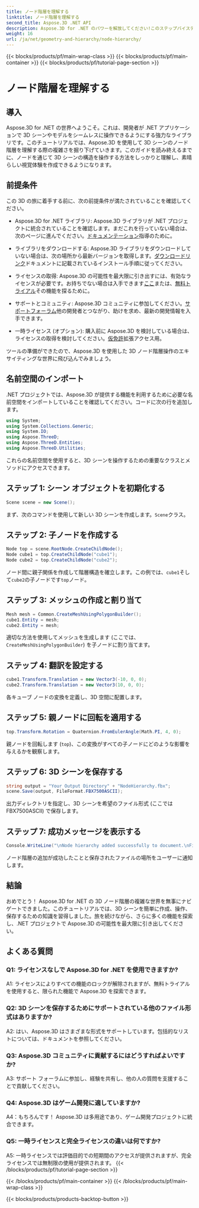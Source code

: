 ```yaml
---
title: ノード階層を理解する
linktitle: ノード階層を理解する
second_title: Aspose.3D .NET API
description: Aspose.3D for .NET のパワーを解放してください!このステップバイステップのガイドを使用して、ノード階層の操作について詳しく説明します。見事な 3D シーンを簡単に作成できます。
weight: 16
url: /ja/net/geometry-and-hierarchy/node-hierarchy/
---
```


{{< blocks/products/pf/main-wrap-class >}}
{{< blocks/products/pf/main-container >}}
{{< blocks/products/pf/tutorial-page-section >}}

# ノード階層を理解する

## 導入

Aspose.3D for .NET の世界へようこそ。これは、開発者が .NET アプリケーションで 3D シーンやモデルをシームレスに操作できるようにする強力なライブラリです。このチュートリアルでは、Aspose.3D を使用して 3D シーンのノード階層を理解する際の複雑さを掘り下げていきます。このガイドを読み終えるまでに、ノードを通じて 3D シーンの構造を操作する方法をしっかりと理解し、素晴らしい視覚体験を作成できるようになります。

## 前提条件

この 3D の旅に着手する前に、次の前提条件が満たされていることを確認してください。

-  Aspose.3D for .NET ライブラリ: Aspose.3D ライブラリが .NET プロジェクトに統合されていることを確認します。まだこれを行っていない場合は、次のページに進んでください。[ドキュメンテーション](https://reference.aspose.com/3d/net/)指導のために。

- ライブラリをダウンロードする: Aspose.3D ライブラリをダウンロードしていない場合は、次の場所から最新バージョンを取得します。[ダウンロードリンク](https://releases.aspose.com/3d/net/)ドキュメントに記載されているインストール手順に従ってください。

- ライセンスの取得: Aspose.3D の可能性を最大限に引き出すには、有効なライセンスが必要です。お持ちでない場合は入手できます[ここ](https://purchase.aspose.com/buy)または、[無料トライアル](https://releases.aspose.com/)その機能を探るために。

- サポートとコミュニティ: Aspose.3D コミュニティに参加してください。[サポートフォーラム](https://forum.aspose.com/c/3d/18)他の開発者とつながり、助けを求め、最新の開発情報を入手できます。

- 一時ライセンス (オプション): 購入前に Aspose.3D を検討している場合は、ライセンスの取得を検討してください。[仮免許](https://purchase.aspose.com/temporary-license/)拡張アクセス用。

ツールの準備ができたので、Aspose.3D を使用した 3D ノード階層操作のエキサイティングな世界に飛び込んでみましょう。

## 名前空間のインポート

.NET プロジェクトでは、Aspose.3D が提供する機能を利用するために必要な名前空間をインポートしていることを確認してください。コードに次の行を追加します。

```csharp
using System;
using System.Collections.Generic;
using System.IO;
using Aspose.ThreeD;
using Aspose.ThreeD.Entities;
using Aspose.ThreeD.Utilities;
```

これらの名前空間を使用すると、3D シーンを操作するための重要なクラスとメソッドにアクセスできます。

## ステップ 1: シーン オブジェクトを初期化する

```csharp
Scene scene = new Scene();
```

まず、次のコマンドを使用して新しい 3D シーンを作成します。`Scene`クラス。

## ステップ 2: 子ノードを作成する

```csharp
Node top = scene.RootNode.CreateChildNode();
Node cube1 = top.CreateChildNode("cube1");
Node cube2 = top.CreateChildNode("cube2");
```

ノード間に親子関係を作成して階層構造を確立します。この例では、`cube1`そして`cube2`の子ノードです`top`ノード。

## ステップ 3: メッシュの作成と割り当て

```csharp
Mesh mesh = Common.CreateMeshUsingPolygonBuilder();
cube1.Entity = mesh;
cube2.Entity = mesh;
```

適切な方法を使用してメッシュを生成します (ここでは、`CreateMeshUsingPolygonBuilder`) を子ノードに割り当てます。

## ステップ 4: 翻訳を設定する

```csharp
cube1.Transform.Translation = new Vector3(-10, 0, 0);
cube2.Transform.Translation = new Vector3(10, 0, 0);
```

各キューブ ノードの変換を定義し、3D 空間に配置します。

## ステップ 5: 親ノードに回転を適用する

```csharp
top.Transform.Rotation = Quaternion.FromEulerAngle(Math.PI, 4, 0);
```

親ノードを回転します (`top`)、この変換がすべての子ノードにどのような影響を与えるかを観察します。

## ステップ 6: 3D シーンを保存する

```csharp
string output = "Your Output Directory" + "NodeHierarchy.fbx";
scene.Save(output, FileFormat.FBX7500ASCII);
```

出力ディレクトリを指定し、3D シーンを希望のファイル形式 (ここでは FBX7500ASCII) で保存します。

## ステップ 7: 成功メッセージを表示する

```csharp
Console.WriteLine("\nNode hierarchy added successfully to document.\nFile saved at " + output);
```

ノード階層の追加が成功したことと保存されたファイルの場所をユーザーに通知します。

## 結論

おめでとう！ Aspose.3D for .NET の 3D ノード階層の複雑な世界を無事にナビゲートできました。このチュートリアルでは、3D シーンを簡単に作成、操作、保存するための知識を習得しました。旅を続けながら、さらに多くの機能を探索し、.NET プロジェクトで Aspose.3D の可能性を最大限に引き出してください。

## よくある質問

### Q1: ライセンスなしで Aspose.3D for .NET を使用できますか?

A1: ライセンスによりすべての機能のロックが解除されますが、無料トライアルを使用すると、限られた機能で Aspose.3D を探索できます。

### Q2: 3D シーンを保存するためにサポートされている他のファイル形式はありますか?

A2: はい、Aspose.3D はさまざまな形式をサポートしています。包括的なリストについては、ドキュメントを参照してください。

### Q3: Aspose.3D コミュニティに貢献するにはどうすればよいですか?

A3: サポート フォーラムに参加し、経験を共有し、他の人の質問を支援することで貢献してください。

### Q4: Aspose.3D はゲーム開発に適していますか?

A4：もちろんです！ Aspose.3D は多用途であり、ゲーム開発プロジェクトに統合できます。

### Q5: 一時ライセンスと完全ライセンスの違いは何ですか?

A5: 一時ライセンスでは評価目的での短期間のアクセスが提供されますが、完全ライセンスでは無制限の使用が提供されます。
{{< /blocks/products/pf/tutorial-page-section >}}

{{< /blocks/products/pf/main-container >}}
{{< /blocks/products/pf/main-wrap-class >}}

{{< blocks/products/products-backtop-button >}}
